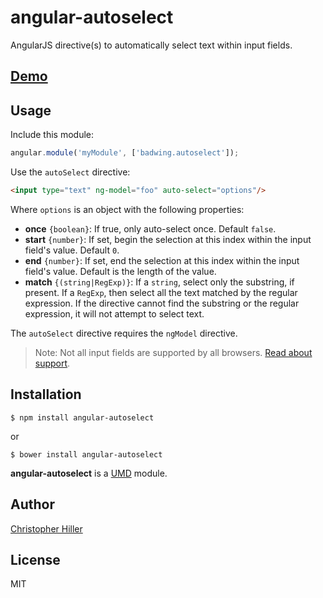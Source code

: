 # angular-autoselect

AngularJS directive(s) to automatically select text within input fields.

## [Demo](http://boneskull.github.io/angular-autoselect)
 
## Usage

Include this module:

```js
angular.module('myModule', ['badwing.autoselect']);
```

Use the `autoSelect` directive:

```html
<input type="text" ng-model="foo" auto-select="options"/>
```

Where `options` is an object with the following properties:

- **once** `{boolean}`: If true, only auto-select once.  Default `false`.
- **start** `{number}`: If set, begin the selection at this index within the input field's value.  Default `0`.
- **end** `{number}`: If set, end the selection at this index within the input field's value.  Default is the length of the value.
- **match** `{(string|RegExp)}`: If a `string`, select only the substring, if present.  If a `RegExp`, then select all the text matched by the regular expression.  If the directive cannot find the substring or the regular expression, it will not attempt to select text.

The `autoSelect` directive requires the `ngModel` directive.

> Note: Not all input fields are supported by all browsers.  [Read about support](https://html.spec.whatwg.org/multipage/forms.html#do-not-apply).

## Installation

```shell
$ npm install angular-autoselect
```

or

```shell
$ bower install angular-autoselect
```

**angular-autoselect** is a [UMD](https://github.com/umdjs/umd) module.

## Author

[Christopher Hiller](http://boneskull.github.io)

## License

MIT

